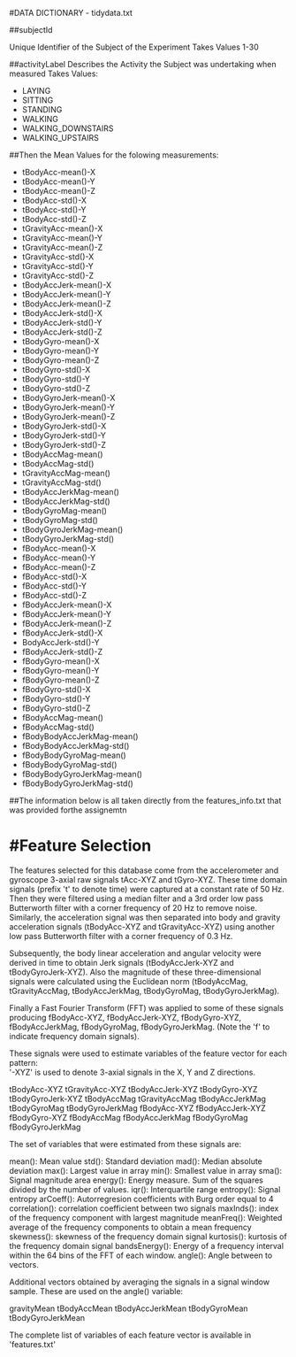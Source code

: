 
#DATA DICTIONARY - tidydata.txt

##subjectId

Unique Identifier of the Subject of the Experiment 
Takes Values 1-30

##activityLabel
Describes the Activity the Subject was undertaking when measured
Takes Values:
* LAYING
* SITTING
* STANDING
* WALKING
* WALKING_DOWNSTAIRS
* WALKING_UPSTAIRS

##Then the Mean Values for the folowing measurements:
* tBodyAcc-mean()-X	
* tBodyAcc-mean()-Y	
* tBodyAcc-mean()-Z	
* tBodyAcc-std()-X	
* tBodyAcc-std()-Y	
* tBodyAcc-std()-Z	
* tGravityAcc-mean()-X	
* tGravityAcc-mean()-Y	
* tGravityAcc-mean()-Z	
* tGravityAcc-std()-X	
* tGravityAcc-std()-Y	
* tGravityAcc-std()-Z	
* tBodyAccJerk-mean()-X	
* tBodyAccJerk-mean()-Y	
* tBodyAccJerk-mean()-Z	
* tBodyAccJerk-std()-X	
* tBodyAccJerk-std()-Y	
* tBodyAccJerk-std()-Z	
* tBodyGyro-mean()-X	
* tBodyGyro-mean()-Y	
* tBodyGyro-mean()-Z	
* tBodyGyro-std()-X	
* tBodyGyro-std()-Y	
* tBodyGyro-std()-Z	
* tBodyGyroJerk-mean()-X	
* tBodyGyroJerk-mean()-Y	
* tBodyGyroJerk-mean()-Z	
* tBodyGyroJerk-std()-X	
* tBodyGyroJerk-std()-Y	
* tBodyGyroJerk-std()-Z	
* tBodyAccMag-mean()	
* tBodyAccMag-std()	
* tGravityAccMag-mean()	
* tGravityAccMag-std()	
* tBodyAccJerkMag-mean()	
* tBodyAccJerkMag-std()	
* tBodyGyroMag-mean()	
* tBodyGyroMag-std()	
* tBodyGyroJerkMag-mean()	
* tBodyGyroJerkMag-std()	
* fBodyAcc-mean()-X	
* fBodyAcc-mean()-Y	
* fBodyAcc-mean()-Z	
* fBodyAcc-std()-X	
* fBodyAcc-std()-Y	
* fBodyAcc-std()-Z	
* fBodyAccJerk-mean()-X	
* fBodyAccJerk-mean()-Y	
* fBodyAccJerk-mean()-Z	
* fBodyAccJerk-std()-X	
* BodyAccJerk-std()-Y	
* fBodyAccJerk-std()-Z	
* fBodyGyro-mean()-X	
* fBodyGyro-mean()-Y	
* fBodyGyro-mean()-Z	
* fBodyGyro-std()-X	
* fBodyGyro-std()-Y	
* fBodyGyro-std()-Z	
* fBodyAccMag-mean()	
* fBodyAccMag-std()	
* fBodyBodyAccJerkMag-mean()	
* fBodyBodyAccJerkMag-std()	
* fBodyBodyGyroMag-mean()	
* fBodyBodyGyroMag-std()	
* fBodyBodyGyroJerkMag-mean()	
* fBodyBodyGyroJerkMag-std()	


##The information below is all taken directly from the features_info.txt that was provided forthe assignemtn

#Feature Selection 
=================

The features selected for this database come from the accelerometer and gyroscope 3-axial raw signals tAcc-XYZ and tGyro-XYZ. These time domain signals (prefix 't' to denote time) were captured at a constant rate of 50 Hz. Then they were filtered using a median filter and a 3rd order low pass Butterworth filter with a corner frequency of 20 Hz to remove noise. Similarly, the acceleration signal was then separated into body and gravity acceleration signals (tBodyAcc-XYZ and tGravityAcc-XYZ) using another low pass Butterworth filter with a corner frequency of 0.3 Hz. 

Subsequently, the body linear acceleration and angular velocity were derived in time to obtain Jerk signals (tBodyAccJerk-XYZ and tBodyGyroJerk-XYZ). Also the magnitude of these three-dimensional signals were calculated using the Euclidean norm (tBodyAccMag, tGravityAccMag, tBodyAccJerkMag, tBodyGyroMag, tBodyGyroJerkMag). 

Finally a Fast Fourier Transform (FFT) was applied to some of these signals producing fBodyAcc-XYZ, fBodyAccJerk-XYZ, fBodyGyro-XYZ, fBodyAccJerkMag, fBodyGyroMag, fBodyGyroJerkMag. (Note the 'f' to indicate frequency domain signals). 

These signals were used to estimate variables of the feature vector for each pattern:  
'-XYZ' is used to denote 3-axial signals in the X, Y and Z directions.

tBodyAcc-XYZ
tGravityAcc-XYZ
tBodyAccJerk-XYZ
tBodyGyro-XYZ
tBodyGyroJerk-XYZ
tBodyAccMag
tGravityAccMag
tBodyAccJerkMag
tBodyGyroMag
tBodyGyroJerkMag
fBodyAcc-XYZ
fBodyAccJerk-XYZ
fBodyGyro-XYZ
fBodyAccMag
fBodyAccJerkMag
fBodyGyroMag
fBodyGyroJerkMag

The set of variables that were estimated from these signals are: 

mean(): Mean value
std(): Standard deviation
mad(): Median absolute deviation 
max(): Largest value in array
min(): Smallest value in array
sma(): Signal magnitude area
energy(): Energy measure. Sum of the squares divided by the number of values. 
iqr(): Interquartile range 
entropy(): Signal entropy
arCoeff(): Autorregresion coefficients with Burg order equal to 4
correlation(): correlation coefficient between two signals
maxInds(): index of the frequency component with largest magnitude
meanFreq(): Weighted average of the frequency components to obtain a mean frequency
skewness(): skewness of the frequency domain signal 
kurtosis(): kurtosis of the frequency domain signal 
bandsEnergy(): Energy of a frequency interval within the 64 bins of the FFT of each window.
angle(): Angle between to vectors.

Additional vectors obtained by averaging the signals in a signal window sample. These are used on the angle() variable:

gravityMean
tBodyAccMean
tBodyAccJerkMean
tBodyGyroMean
tBodyGyroJerkMean

The complete list of variables of each feature vector is available in 'features.txt'



